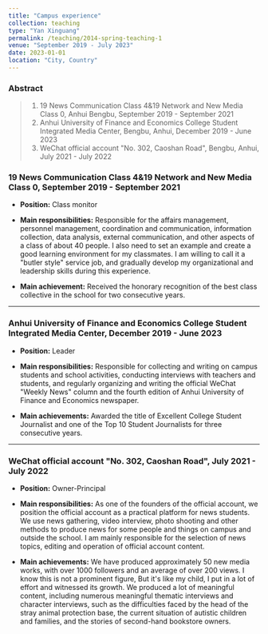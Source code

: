 ```yaml
---
title: "Campus experience"
collection: teaching
type: "Yan Xinguang"
permalink: /teaching/2014-spring-teaching-1
venue: "September 2019 - July 2023"
date: 2023-01-01
location: "City, Country"
---
```

### Abstract
> 1. 19 News Communication Class 4&19 Network and New Media Class 0, Anhui Bengbu, September 2019 - September 2021
> 2. Anhui University of Finance and Economics College Student Integrated Media Center, Bengbu, Anhui, December 2019 - June 2023
> 3. WeChat official account "No. 302, Caoshan Road", Bengbu, Anhui, July 2021 - July 2022

### 19 News Communication Class 4&19 Network and New Media Class 0, September 2019 - September 2021

* **Position:** Class monitor

* **Main responsibilities:** Responsible for the affairs management, personnel management, coordination and communication, information collection, data analysis, external communication, and other aspects of a class of about 40 people. I also need to set an example and create a good learning environment for my classmates. I am willing to call it a "butler style" service job, and gradually develop my organizational and leadership skills during this experience.
    
* **Main achievement:** Received the honorary recognition of the best class collective in the school for two consecutive years.
    
----

### Anhui University of Finance and Economics College Student Integrated Media Center, December 2019 - June 2023
    
* **Position:** Leader
    
* **Main responsibilities:** Responsible for collecting and writing on campus students and school activities, conducting interviews with teachers and students, and regularly organizing and writing the official WeChat "Weekly News" column and the fourth edition of Anhui University of Finance and Economics newspaper.
    
* **Main achievements:** Awarded the title of Excellent College Student Journalist and one of the Top 10 Student Journalists for three consecutive years.
    
----
    
### WeChat official account "No. 302, Caoshan Road", July 2021 - July 2022
    
* **Position:** Owner-Principal
    
* **Main responsibilities:** As one of the founders of the official account, we position the official account as a practical platform for news students. We use news gathering, video interview, photo shooting and other methods to produce news for some people and things on campus and outside the school. I am mainly responsible for the selection of news topics, editing and operation of official account content.
    
* **Main achievements:** We have produced approximately 50 new media works, with over 1000 followers and an average of over 200 views. I know this is not a prominent figure, But it's like my child, I put in a lot of effort and witnessed its growth. We produced a lot of meaningful content, including numerous meaningful thematic interviews and character interviews, such as the difficulties faced by the head of the stray animal protection base, the current situation of autistic children and families, and the stories of second-hand bookstore owners.
